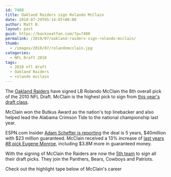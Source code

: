 ```yaml
---
id: 7408
title: Oakland Raiders sign Rolando McClain
date: 2010-07-29T05:14:07+00:00
author: Matt B.
layout: post
guid: https://backseatfan.com/?p=7408
permalink: /2010/07/oakland-raiders-sign-rolando-mcclain/
thumb:
  - /images/2010/07/rolandomcclain.jpg
categories:
  - NFL Draft 2010
tags:
  - 2010 nfl draft
  - Oakland Raiders
  - rolando mcclain
---
```


<div class="entry">
  <p>
    The <a href="https://www.raiders.com/news/article-1/Raiders-Sign-McClain/0dfb1968-fa67-4105-a04c-63368e8e6494">Oakland Raiders</a> have signed LB Rolando McClain the 8th overall pick of the 2010 NFL Draft. McClain is the highest pick to sign from <a href="https://backseatfan.com/index.php/2010/04/2010-nfl-draft-rookie-signing-status/">this year's draft class</a>.
  </p>

  <p>
    McClain won the Butkus Award as the nation's top linebacker and also helped lead the Alabama Crimson Tide to the national championship last year.
  </p>

  <p>
    ESPN.com Insider <a href="https://twitter.com/Adam_Schefter/statuses/19829607517">Adam Schefter is reportin</a>g the deal is 5 years, $40million with $23 million guaranteed. McClain received a 13% increase of <a href="https://backseatfan.com/2009/05/2009-nfl-draft-rookie-signing-status/">last years #8 pick Eugene Monroe</a>, including $3.8M more in guaranteed money.
  </p>

  <p>
    With the signing of McClain the Raiders are now the <a href="https://backseatfan.com/2010/05/2010-nfl-draft-rookie-signing-status-team-by-team/">5th team</a> to sign all their draft picks. They join the Panthers, Bears, Cowboys and Patriots.
  </p>

  <p>
    Check out the highlight tape below of McClain's career<br />
  </p>
</div>

